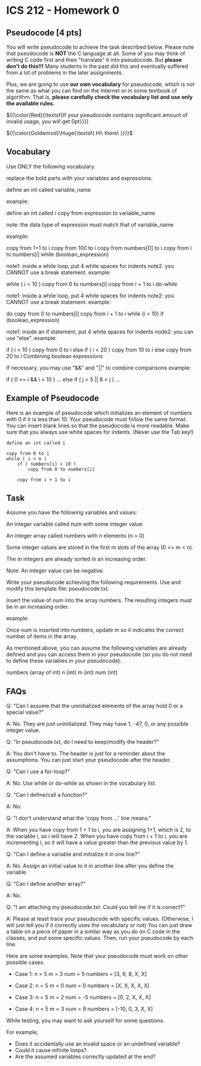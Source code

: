 # ICS 212 - Homework 0

## Pseudocode [4 pts]
You will write pseudocode to achieve the task described below. Please note that pseudocode is **NOT** the C language at all. Some of you may think of writing C code first and then "translate" it into pseudocode. But **please don't do this!!!** Many students in the past did this and eventually suffered from a lot of problems in the later assignments.

Plus, we are going to use **our own vocabulary** for pseudocode, which is not the same as what you can find on the Internet or in some textbook of algorithm. That is, **please carefully check the vocabulary list and use only the available rules.**

${{\color{Red}{\textsf{If your pseudocode contains significant amount of invalid usage, you will get 0pt}}}}

${{\color{Goldenrod}\Huge{\textsf{  Hi\ there\ \}}}}\$

## Vocabulary
Use ONLY the following vocabulary.

replace the bold parts with your variables and expressions.

define an int called variable_name

example:

define an int called i
copy from expression to variable_name

note: the data type of expression must match that of variable_name

example:

copy from 1+1 to i
copy from 100 to i
copy from numbers[0] to i
copy from i to numbers[i]
while (boolean_expression)

note1: inside a while loop, put 4 white spaces for indents
note2: you CANNOT use a break statement.
example:

while ( i < 10 )
    copy from 0 to numbers[i]
    copy from i + 1 to i
do-while

note1: inside a while loop, put 4 white spaces for indents
note2: you CANNOT use a break statement.
example:

do
    copy from 0 to numbers[i]
    copy from i + 1 to i
while (i < 10)
if (boolean_expression)

note1: inside an if statement, put 4 white spaces for indents
node2: you can use "else".
example:

if ( i < 10 )
    copy from 0 to i
else if ( i < 20 )
    copy from 10 to i
else
    copy from 20 to i
Combining boolean expressions

If necessary, you may use "&&" and "||" to combine comparisons
example:

if ( 0 <= i && i < 10 )
  ...
else if ( j < 5 || 8 < j )
  ...

## Example of Pseudocode
Here is an example of pseudocode which initializes an element of numbers with 0 if it is less than 10. Your pseudocode must follow the same format. You can insert blank lines so that the pseudocode is more readable. Make sure that you always use white spaces for indents. (Never use the Tab key!)

```
define an int called i

copy from 0 to i
while ( i < m )
    if ( numbers[i] < 10 )
        copy from 0 to numbers[i]

    copy from i + 1 to i
```

## Task
Assume you have the following variables and values:

An integer variable called num with some integer value.

An integer array called numbers with n elements (n > 0)

Some integer values are stored in the first m slots of the array (0 <= m < n).

The m integers are already sorted in an increasing order.

Note: An integer value can be negative.

Write your pseudocode achieving the following requirements. Use and modify this template file: pseudocode.txt.

Insert the value of num into the array numbers. The resulting integers must be in an increasing order.

example:



Once num is inserted into numbers, update m so it indicates the correct number of items in the array.

As mentioned above, you can assume the following variables are already defined and you can access them in your pseudocode (so you do not need to define these variables in your pseudocode):

numbers (array of int)
n (int)
m (int)
num (int)

## FAQs
Q: "Can I assume that the uninitialized elements of the array hold 0 or a special value?"

A: No. They are just uninitialized. They may have 1, -47, 0, or any possible integer value.

Q: "In pseudocode.txt, do I need to keep/modify the header?"

A: You don't have to. The header is just for a reminder about the assumptions. You can just start your pseudocode after the header.

Q: "Can I use a for-loop?"

A: No. Use while or do-while as shown in the vocabulary list.

Q: "Can I define/call a function?"

A: No.

Q: "I don't understand what the 'copy from ...' line means."

A: When you have copy from 1 + 1 to i, you are assigning 1+1, which is 2, to the variable i, so i will have 2. When you have copy from i + 1 to i, you are incrementing i, so it will have a value greater than the previous value by 1.

Q: "Can I define a variable and initialize it in one line?"

A: No. Assign an initial value to it in another line after you define the variable.

Q: "Can I define another array?"

A: No.

Q: "I am attaching my pseudocode.txt. Could you tell me if it is correct?"

A: Please at least trace your pseudocode with specific values. (Otherwise, I will just tell you if it correctly uses the vocabulary or not) You can just draw a table on a piece of paper in a similar way as you do on C code in the classes, and put some specific values. Then, run your pseudocode by each line.

Here are some examples. Note that your pseudocode must work on other possible cases.

- Case 1:
n = 5
m = 3
num = 5
numbers = [3, 6, 8, X, X]

- Case 2:
n = 5
m = 0
num = 0
numbers = [X, X, X, X, X]

- Case 3:
n = 5
m = 2
num = -5
numbers = [0, 2, X, X, X]

- Case 4:
n = 5
m = 3
num = 9
numbers = [-10, 0, 3, X, X]

While testing, you may want to ask yourself for some questions.

For example,
- Does it accidentally use an invalid space or an undefined variable?
- Could it cause infinite loops?
- Are the assumed variables correctly updated at the end?
